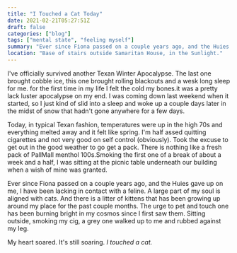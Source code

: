 ```yaml
---
title: "I Touched a Cat Today"
date: 2021-02-21T05:27:51Z
draft: false
categories: ["blog"]
tags: ["mental state", "feeling myself"]
summary: "Ever since Fiona passed on a couple years ago, and the Huies gave up on me, I have been lacking in contact with a feline. A large part of my soul is aligned with cats."
location: "Base of stairs outside Samaritan House, in the Sunlight."
---
```



I've officially survived another Texan Winter Apocalypse.  The last one brought cobble ice, this one brought rolling blackouts and a wesk long sleep for me. for the first time in my life I felt the cold my bones.it was a pretty lack luster apocalypse on my end. I was coming down last weekend when it started, so I just kind of slid into a sleep and woke up a couple days later in the midst of snow that hadn't gone anywhere for a few days.

Today, in typical Texan fashion, temperatures were up in the high 70s and everything melted away and it felt like spring. I'm half assed quitting cigarettes and not very good on self control (obviously). Took the excuse to get out in the good weather to go get a pack. There is nothing like a fresh pack of PallMall menthol 100s.Smoking the first one of a break of about a week and a half, I was sitting at the picnic table underneath our building when a wish of mine was granted. 

Ever since Fiona passed on a couple years ago, and the Huies gave up on me, I have been lacking in contact with a feline. A large part of my soul is aligned with cats. And there is a litter of kittens that has been growing up around my place for the past couple months. The urge to pet and touch one has been burning bright in my cosmos since I first saw them. Sitting outside, smoking my cig, a grey one walked up to me and rubbed against my leg. 

My heart soared. It's still soaring. *I touched a cat.*
